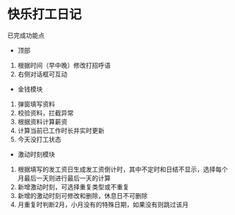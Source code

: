 # 快乐打工日记

 已完成功能点
 
- 顶部
1. 根据时间（早中晚）修改打招呼语
2. 右侧对话框可互动

- 金钱模块
1. 弹窗填写资料
2. 校验资料，拦截异常
3. 根据资料计算薪资
4. 计算当前已工作时长并实时更新
5. 今天没打工状态

- 激动时刻模块
1. 根据填写的发工资日生成发工资倒计时，其中不定时和日结不显示，选择每个月最后一天则进行最后一天的计算
2. 新增激动时刻，可选择重复类型或不重复
3. 新增的激动时刻可修改和删除，休息日不可删除
4. 月重复时判断2月，小月没有的特殊日期，如果没有则跳过该月
